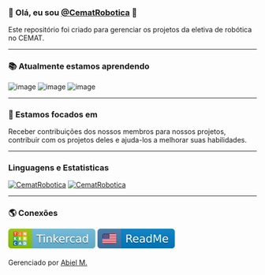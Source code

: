 ### 👋 Olá, eu sou [@CematRobotica](https://www.github.com/CematRobotica) 🤖
Este repositório foi criado para gerenciar os projetos da eletiva de robótica no CEMAT.

-----

### 📚 Atualmente estamos aprendendo
![image](https://img.shields.io/badge/Python-3776AB.svg?style=flat&logo=python&logoColor=yellow)
![image](https://img.shields.io/badge/C%2B%2B-00599Cs.svg?style=flat&logo=c%2B%2B&logoColor=white)
![image](https://img.shields.io/badge/C%23-239120.svg?style=flat&logo=c-sharp&logoColor=white)

-----

### 🏹 Estamos focados em
Receber contribuições dos nossos membros para nossos projetos, contribuir
com os projetos deles e ajuda-los a melhorar suas habilidades.

-----

### Linguagens e Estatisticas
[![CematRobotica](https://github-readme-stats.vercel.app/api?username=CematRobotica&theme=tokyonight)](https://github.com/CematRobotica/)
[![CematRobotica](https://github-readme-stats.vercel.app/api/top-langs/?username=CematRobotica&hide=html&layout=compact&theme=tokyonight)](https://github.com/CematRobotica/)

-----

### 🌎 Conexões
[![Perfil no Tinkercad](https://raw.githubusercontent.com/CematRobotica/CematRobotica/86d4926867acbf7c54c3edfd24a24455f3d136ca/assets/Tinkercad.svg)](https://www.tinkercad.com/users/0V9Q0fhb8qC-cematrobotica)
[![Leia-me em inglês](https://raw.githubusercontent.com/CematRobotica/CematRobotica/86d4926867acbf7c54c3edfd24a24455f3d136ca/assets/RMIE.svg)](https://github.com/CematRobotica/CematRobotica/blob/main/README-EN_US.md)
<br>
<br>
Gerenciado por [Abiel M.](https://www.github.com/paodelonga)